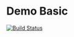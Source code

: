 # Demo Basic

[![Build Status](https://travis-ci.org/gusberry/demo-basic.svg?branch=master)](https://travis-ci.org/gusberry/demo-basic)
